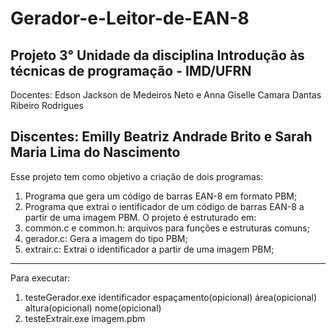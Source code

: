 # Gerador-e-Leitor-de-EAN-8
Projeto 3° Unidade da disciplina Introdução às técnicas de programação - IMD/UFRN
-----------------------------------------------------------------------------------------
Docentes: Edson Jackson de Medeiros Neto e Anna Giselle Camara Dantas Ribeiro Rodrigues

Discentes: Emilly Beatriz Andrade Brito e Sarah Maria Lima do Nascimento
-----------------------------------------------------------------------------------------
Esse projeto tem como objetivo a criação de dois programas:
1. Programa que gera um código de barras EAN-8 em formato PBM;
2. Programa que extrai o ientificador de um código de barras EAN-8 a partir de uma imagem PBM.
O projeto é estruturado em:
1. common.c e common.h: arquivos para funções e estruturas comuns;
2. gerador.c: Gera a imagem do tipo PBM;
3. extrair.c: Extrai o identificador a partir de uma imagem PBM;
-----------------------------------------------------------------------------------------
Para executar:
1. testeGerador.exe identificador espaçamento(opicional) área(opicional) altura(opicional) nome(opicional)
2. testeExtrair.exe imagem.pbm
   

